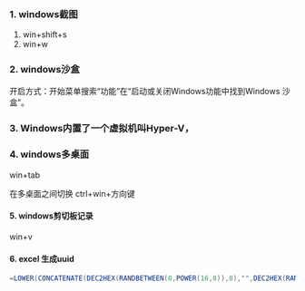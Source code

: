 ### 1. windows截图

1. win+shift+s
2. win+w

### 2. windows沙盒

开启方式：开始菜单搜索“功能”在“启动或关闭Windows功能中找到Windows 沙盒”。

### 3. Windows内置了一个虚拟机叫Hyper-V，

### 4. windows多桌面

win+tab

在多桌面之间切换 ctrl+win+方向键

#### 5. windows剪切板记录

win+v



#### 6. excel 生成uuid

```java
=LOWER(CONCATENATE(DEC2HEX(RANDBETWEEN(0,POWER(16,8)),8),"",DEC2HEX(RANDBETWEEN(0,POWER(16,4)),4),"","4",DEC2HEX(RANDBETWEEN(0,POWER(16,3)),3),"",DEC2HEX(RANDBETWEEN(8,11)),DEC2HEX(RANDBETWEEN(0,POWER(16,3)),3),"",DEC2HEX(RANDBETWEEN(0,POWER(16,8)),8),DEC2HEX(RANDBETWEEN(0,POWER(16,4)),4)))
```

